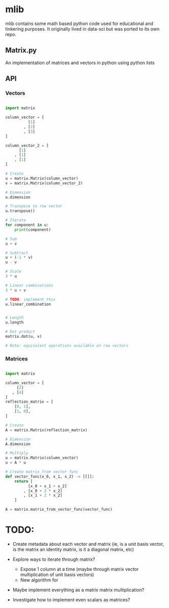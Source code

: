 # mlib 

mlib contains some math based python code used for educational and tinkering purposes. It originally lived in data-sci but was ported to its own repo.

## Matrix.py

An implementation of matrices and vectors in python using python lists

## API

### Vectors

```python

import matrix

column_vector = [
          [1]
        , [2]
        , [3]
]

column_vector_2 = [
      [1]
    , [1]
    , [1]
]

# Create
u = matrix.Matrix(column_vector)
v = matrix.Matrix(column_vector_2)

# Dimension
u.dimension

# Transpose to row vector
u.transpose()

# Iterate
for component in u:
    print(component)

# Sum 
u + v 

# Subtract
u + (-1 * v)
u - v 

# Scale
3 * u 

# Linear combinations
3 * u + v 

# TODO: implement this 
u.linear_combination


# Length
u.length

# Dot product
matrix.dot(u, v)

# Note: equivalent operations available on row vectors

```

### Matrices

```python

import matrix

column_vector = [
     [2]
   , [4]
]
reflection_matrix = [
    [0, 1],
    [1, 0],
]

# Create
A = matrix.Matrix(reflection_matrix)

# Dimension
A.dimension

# Multiply
u = matrix.Matrix(column_vector)
u = A * u

# Create matrix from vector func
def vector_func(x_0, x_1, x_2) -> [[]]:
    return [
          [x_0 + x_1 + x_2]
        , [x_0 + 2 * x_2]
        , [x_1 + 2 * x_2]
    ]

A = matrix.matrix_from_vector_func(vector_func)

```

# TODO:

- Create metadata about each vector and matrix (ie, is a unit basis vector, is the matrix an identity matrix, is it a diagonal matrix, etc)

- Explore ways to iterate through matrix?
    - Expose 1 column at a time (maybe through matrix vector multiplication of unit basis vectors)
    - New algorithm for
  
- Maybe implement everything as a matrix matrix multiplication?
- Investigate how to implement even scalars as matrices?
